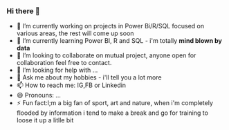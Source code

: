 ### Hi there 👋

<!--
**MajestroP/MajestroP** is a ✨ _special_ ✨ repository because its `README.md` (this file) appears on your GitHub profile.
-->

- 🔭 I’m currently working on projects in Power Bi/R/SQL focused on various areas, the rest will come up soon
- 🌱 I’m currently learning Power BI, R and SQL - i'm totally <b>mind blown by data</b>
- 👯 I’m looking to collaborate on mutual project, anyone open for collaboration feel free to contact.
- 🤔 I’m looking for help with ...
- 💬 Ask me about my hobbies - i'll tell you a lot more 
- 📫 How to reach me: IG,FB or Linkedin
- 😄 Pronouns: ...
- ⚡ Fun fact:I;m a big fan of sport, art and nature, when i'm completely flooded by information i tend to make a break and go for training to loose it up a litlle bit


